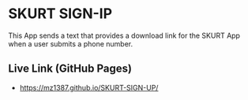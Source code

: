 # SKURT SIGN-IP

This App sends a text that provides a download link for the SKURT App when a user submits a phone number.

## Live Link (GitHub Pages)
- https://mz1387.github.io/SKURT-SIGN-UP/
